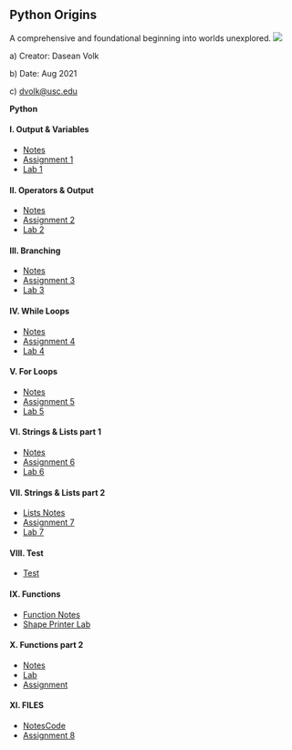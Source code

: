 ## Python Origins
A comprehensive and foundational beginning into worlds unexplored.
![](https://images.unsplash.com/photo-1555949963-ff9fe0c870eb?ixid=MnwxMjA3fDB8MHxwaG90by1wYWdlfHx8fGVufDB8fHx8&ixlib=rb-1.2.1&auto=format&fit=crop&w=1470&q=80)

 a) Creator: Dasean Volk
    
 b) Date: Aug 2021
    
 c) dvolk@usc.edu




**Python**
#### I. Output & Variables
* [Notes]()
* [Assignment 1](lab4_volk_dasean.py)
* [Lab 1]()
#### II. Operators & Output
* [Notes]()
* [Assignment 2]()
* [Lab 2]()
#### III. Branching
* [Notes]()
* [Assignment 3]()
* [Lab 3]()
#### IV. While Loops
* [Notes]()
* [Assignment 4]()
* [Lab 4](lab4_volk_dasean.py)
#### V. For Loops
* [Notes]()
* [Assignment 5]()
* [Lab 5](lab5_volk_dasean.py)
#### VI. Strings & Lists part 1
* [Notes]()
* [Assignment 6]()
* [Lab 6](lab6_volk_dasean.py)
#### VII. Strings & Lists part 2
* [Lists Notes](week7.md)
* [Assignment 7]()
* [Lab 7](lab6_volk_dasean.py)
#### VIII. Test
* [Test](test.py)
#### IX. Functions 
* [Function Notes](week9.py)
* [Shape Printer Lab](lab7.py)
#### X. Functions part 2
* [Notes]()
* [Lab]()
* [Assignment]()
#### XI. FILES
* [Notes](week11.md)[Code](week11notes.py)
* [Assignment 8](a8_volk_dasean.py)

